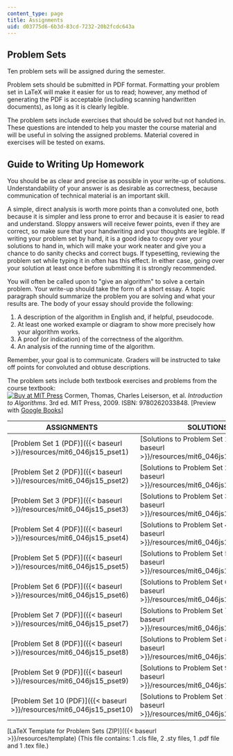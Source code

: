 ```yaml
---
content_type: page
title: Assignments
uid: d03775d6-6b3d-83cd-7232-20b2fcdc643a
---
```


Problem Sets
------------

Ten problem sets will be assigned during the semester.

Problem sets should be submitted in PDF format. Formatting your problem set in LaTeX will make it easier for us to read; however, any method of generating the PDF is acceptable (including scanning handwritten documents), as long as it is clearly legible.

The problem sets include exercises that should be solved but not handed in. These questions are intended to help you master the course material and will be useful in solving the assigned problems. Material covered in exercises will be tested on exams.

Guide to Writing Up Homework
----------------------------

You should be as clear and precise as possible in your write-up of solutions. Understandability of your answer is as desirable as correctness, because communication of technical material is an important skill.

A simple, direct analysis is worth more points than a convoluted one, both because it is simpler and less prone to error and because it is easier to read and understand. Sloppy answers will receive fewer points, even if they are correct, so make sure that your handwriting and your thoughts are legible. If writing your problem set by hand, it is a good idea to copy over your solutions to hand in, which will make your work neater and give you a chance to do sanity checks and correct bugs. If typesetting, reviewing the problem set while typing it in often has this effect. In either case, going over your solution at least once before submitting it is strongly recommended.

You will often be called upon to "give an algorithm" to solve a certain problem. Your write-up should take the form of a short essay. A topic paragraph should summarize the problem you are solving and what your results are. The body of your essay should provide the following:

1.  A description of the algorithm in English and, if helpful, pseudocode.
2.  At least one worked example or diagram to show more precisely how your algorithm works.
3.  A proof (or indication) of the correctness of the algorithm.
4.  An analysis of the running time of the algorithm.

Remember, your goal is to communicate. Graders will be instructed to take off points for convoluted and obtuse descriptions.

The problem sets include both textbook exercises and problems from the course textbook:  
[![Buy at MIT Press](/images/mp_logo.gif)](https://mitpress.mit.edu/9780262033848) Cormen, Thomas, Charles Leiserson, et al. _Introduction to Algorithms_. 3rd ed. MIT Press, 2009. ISBN: 9780262033848. \[Preview with [Google Books](http://books.google.com/books?id=i-bUBQAAQBAJ&printsec=frontcover)\]

| ASSIGNMENTS | SOLUTIONS |
| --- | --- |
| [Problem Set 1 (PDF)]({{< baseurl >}}/resources/mit6_046js15_pset1) | [Solutions to Problem Set 1 (PDF)]({{< baseurl >}}/resources/mit6_046js15_pset1sols) |
| [Problem Set 2 (PDF)]({{< baseurl >}}/resources/mit6_046js15_pset2) | [Solutions to Problem Set 2 (PDF)]({{< baseurl >}}/resources/mit6_046js15_pset2sols) |
| [Problem Set 3 (PDF)]({{< baseurl >}}/resources/mit6_046js15_pset3) | [Solutions to Problem Set 3 (PDF)]({{< baseurl >}}/resources/mit6_046js15_pset3sols) |
| [Problem Set 4 (PDF)]({{< baseurl >}}/resources/mit6_046js15_pset4) | [Solutions to Problem Set 4 (PDF)]({{< baseurl >}}/resources/mit6_046js15_pset4sols) |
| [Problem Set 5 (PDF)]({{< baseurl >}}/resources/mit6_046js15_pset5) | [Solutions to Problem Set 5 (PDF)]({{< baseurl >}}/resources/mit6_046js15_pset5sols) |
| [Problem Set 6 (PDF)]({{< baseurl >}}/resources/mit6_046js15_pset6) | [Solutions to Problem Set 6 (PDF)]({{< baseurl >}}/resources/mit6_046js15_pset6sols) |
| [Problem Set 7 (PDF)]({{< baseurl >}}/resources/mit6_046js15_pset7) | [Solutions to Problem Set 7 (PDF)]({{< baseurl >}}/resources/mit6_046js15_pset7sols) |
| [Problem Set 8 (PDF)]({{< baseurl >}}/resources/mit6_046js15_pset8) | [Solutions to Problem Set 8 (PDF)]({{< baseurl >}}/resources/mit6_046js15_pset8sols) |
| [Problem Set 9 (PDF)]({{< baseurl >}}/resources/mit6_046js15_pset9) | [Solutions to Problem Set 9 (PDF)]({{< baseurl >}}/resources/mit6_046js15_pset9sols) |
| [Problem Set 10 (PDF)]({{< baseurl >}}/resources/mit6_046js15_pset10) | [Solutions to Problem Set 10 (PDF)]({{< baseurl >}}/resources/mit6_046js15_pset10sols) 

[LaTeX Template for Problem Sets (ZIP)]({{< baseurl >}}/resources/template) (This file contains: 1 .cls file, 2 .sty files, 1 .pdf file and 1 .tex file.)